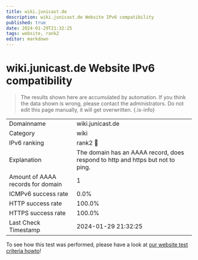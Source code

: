 ```yaml
---
title: wiki.junicast.de
description: wiki.junicast.de Website IPv6 compatibility
published: true
date: 2024-01-29T21:32:25
tags: website, rank2
editor: markdown
---
```


# wiki.junicast.de Website IPv6 compatibility

> The results shown here are accumulated by automation. If you think the data shown is wrong, please contact the administrators. 
> Do not edit this page manually, it will get overwritten.
{.is-info}


|   |   |
| - | - |
| Domainname | wiki.junicast.de
| Category | wiki |
| IPv6 ranking | rank2 :2nd_place_medal: |
| Explanation | The domain has an AAAA record, does respond to http and https but not to ping. |
| Amount of AAAA records for domain | 1 |
| ICMPv6 success rate | 0.0%|
| HTTP success rate | 100.0% |
| HTTPS success rate | 100.0% |
| Last Check Timestamp | 2024-01-29 21:32:25 |

To see how this test was performed, please have a look at [our website test criteria howto](/howto/testcriteria/website)!

